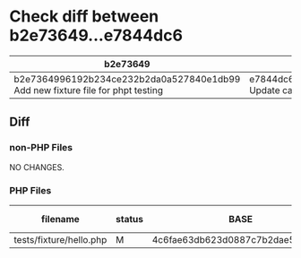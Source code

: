 # Check diff between b2e73649...e7844dc6

| b2e73649 | e7844dc6 |
| ---- | ---- |
| b2e7364996192b234ce232b2da0a527840e1db99 Add new fixture file for phpt testing | e7844dc6960b3d20ca7e9e5d483652171e614450 Update casing in test-fixture for running demo |

## Diff
### non-PHP Files

NO CHANGES.

### PHP Files

| filename | status | BASE | HEAD | ast-changed |
| ---- | ---- | ---- | ---- | ---- |
| tests/fixture/hello.php | M | 4c6fae63db623d0887c7b2dae54bb176 | 7ae1ee3f7c52db7011a3652458b71586 | CHANGED |


